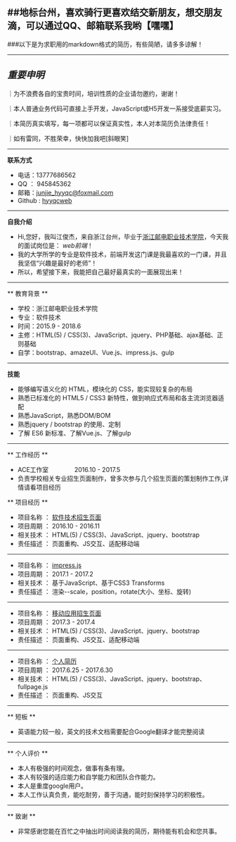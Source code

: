 ##地标台州，喜欢骑行更喜欢结交新朋友，想交朋友滴，可以通过QQ、邮箱联系我哟【嘿嘿】
---
###以下是为求职用的markdown格式的简历，有些简陋，请多多谅解！
***
*重要申明*
---

｜为不浪费各自的宝贵时间，培训性质的企业请勿邀约，谢谢！

｜本人普通业务代码可直接上手开发，JavaScript或H5开发一系接受底薪实习。

｜本简历真实填写，每一项都可以保证真实性，本人对本简历负法律责任！

｜如有雷同，不胜荣幸，快快加我吧[斜眼笑]

---
**联系方式**

* 电话：13777686562
* QQ ： 945845362
* 邮箱：junjie_hyyqc@foxmail.com
* Github : [hyyqcweb](https://github.com/hyyqcweb/)
---

**自我介绍**

- Hi,您好，我叫江俊杰，来自浙江台州，毕业于[浙江邮电职业技术学院](http://zptc.cn/)，今天我的面试岗位是： _web前端_！
- 我的大学所学的专业是软件技术，前端开发这门课是我最喜欢的一门课，并且我坚信“兴趣是最好的老师”！
- 所以，希望接下来，我能把自己最好最真实的一面展现出来！
---
** 教育背景 **

* 学校：浙江邮电职业技术学院  
* 专业：软件技术
* 时间：2015.9 - 2018.6
* 主修：HTML(5) / CSS(3)、JavaScript、jquery、PHP基础、ajax基础、正则基础
* 自学：bootstrap、amazeUI、Vue.js、impress.js、gulp

---
**技能**

* 能够编写语义化的 HTML，模块化的 CSS，能实现较复杂的布局
* 熟悉已标准化的 HTML5 / CSS3 新特性，做到响应式布局和各主流浏览器适配
* 熟悉JavaScript，熟悉DOM/BOM
* 熟悉jquery / bootstrap 的使用、定制
* 了解 ES6 新标准、了解Vue.js、了解gulp

---
** 工作经历 **

* ACE工作室  &nbsp; &nbsp; &nbsp; &nbsp; &nbsp; &nbsp; &nbsp; 2016.10 - 2017.5
* 负责学校相关专业招生页面制作，曾多次参与几个招生页面的策划制作工作,详情请看项目经历

** 项目经历 **

* 项目名称 ： [软件技术招生页面](https://hyyqcweb.github.io/soft/)
* 项目周期 ： 2016.10 - 2016.11
* 相关技术 ： HTML(5) / CSS(3)、JavaScript、jquery、bootstrap
* 责任描述 ： 页面重构、JS交互、适配移动端
---
* 项目名称 ： [impress.js](https://hyyqcweb.github.io/inconceivable_fonts/index.html)
* 项目周期 ： 2017.1 - 2017.2
* 相关技术 ： 基于JavaScript、基于CSS3 Transforms
* 责任描述 ： 渲染--scale，position，rotate(大小、坐标、旋转)
---
* 项目名称 ： [移动应用招生页面](https://hyyqcweb.github.io/MoveSoft/Move_Soft/index.html)
* 项目周期 ： 2017.3 - 2017.4
* 相关技术 ： HTML(5) / CSS(3)、JavaScript、jquery、bootstrap
* 责任描述 ： 页面重构、JS交互、适配移动端
---
* 项目名称 ： [个人简历](https://hyyqcweb.github.io/resume_color/color_resume/index.html)
* 项目周期 ： 2017.6.25 - 2017.6.30
* 相关技术 ： HTML(5) / CSS(3)、JavaScript、jquery、bootstrap、fullpage.js
* 责任描述 ： 页面重构、JS交互

---
** 短板 **

* 英语能力较一般，英文的技术文档需要配合Google翻译才能完整阅读

---
** 个人评价 **

* 本人有极强的时间观念，做事有条有理。
* 本人有较强的适应能力和自学能力和团队合作能力。
* 本人是重度google用户。
* 本人工作认真负责，能吃耐劳，善于沟通，能时刻保持学习的积极性。

---
** 致谢 ** 

* 非常感谢您能在百忙之中抽出时间阅读我的简历，期待能有机会和您共事。







